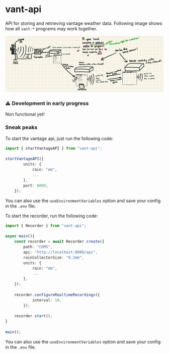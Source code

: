 # vant-api

API for storing and retrieving vantage weather data.
Following image shows how all `vant-*` programs may work together.

![](./docs/skizze.jpg)


### ⚠️ Development in early progress

Non functional yet!


### Sneak peaks

To start the vantage api, just run the following code:
```ts
import { startVantageAPI } from "vant-api";

startVantageAPI({
        units: {
            rain: "mm",
            ...
        },
        port: 8000,
    });
```
You can also use the `useEnvironmentVariables` option and
save your config in the `.env` file.

To start the recorder, run the following code:
```ts
import { Recorder } from "vant-api";

async main(){
    const recorder = await Recorder.create({
        path: "COM5",
        api: "http://localhost:8000/api",
        rainCollectorSize: "0.2mm",
        units: {
            rain: "mm",
            ...
        },
    });

    recorder.configureRealtimeRecordings({
            interval: 10,
        });

    recorder.start();
}

main();
```
You can also use the `useEnvironmentVariables` option and
save your config in the `.env` file.